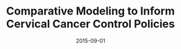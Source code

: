 ---
title: "Comparative Modeling to Inform Cervical Cancer Control Policies"
collection: funding
permalink: /funding/2015-cervical-cancer
venue: "Harvard T.H. Chan School of Public Health (National Cancer Institute prime)"
excerpt: ""
date: 2015-09-01
Number: "U01CA199334"
---